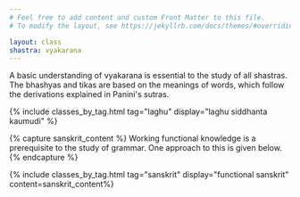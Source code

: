 ```yaml
---
# Feel free to add content and custom Front Matter to this file.
# To modify the layout, see https://jekyllrb.com/docs/themes/#overriding-theme-defaults

layout: class
shastra: vyakarana
---
```


<div class="page-description">
A basic understanding of vyakarana is essential to the study of all shastras. The bhashyas and tikas
are based on the meanings of words, which follow the derivations explained in Panini's sutras.
</div>

{% include classes_by_tag.html tag="laghu" display="laghu siddhanta kaumudi" %}

{% capture sanskrit_content %}
Working functional knowledge is a prerequisite to the study of grammar. 
One approach to this is given below.
{% endcapture %}

{% include classes_by_tag.html tag="sanskrit" display="functional sanskrit" content=sanskrit_content%}

